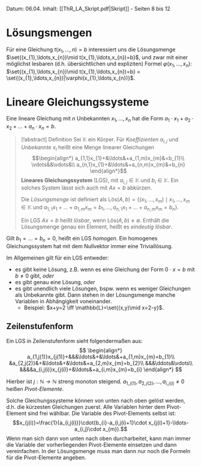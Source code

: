 Datum: 06.04.
Inhalt: [[ThR_LA_Skript.pdf|Skript]] - Seiten 8 bis 12

# Lösungsmengen
Für eine Gleichung $t(x_1,\ldots,n)=b$ interessiert uns die Lösungsmenge $\set{(x_{1},\ldots,x_{n})\mid t(x_{1},\ldots,x_{n})=b}$, und zwar mit einer möglichst lesbaren (d.h. übersichtlichen und expliziten) Formel $\varphi(x_{1},\ldots,x_{n})$: $\set{(x_{1},\ldots,x_{n})\mid t(x_{1},\ldots,x_{n})=b} = \set{(x_{1},\ldots,x_{n})|\varphi(x_{1},\ldots,x_{n})}$.

# Lineare Gleichungssysteme

Eine lineare Gleichung mit $n$ Unbekannten $x_1,\ldots,x_n$ hat die Form $a_{1}\cdot x_{1} + a_{2}\cdot x_{2} + \ldots + a_{n}\cdot x_{n} = b$.

> [!abstract] Definition
> Sei $\mathbb{K}$ ein Körper. Für *Koeffizienten* $a_{i,j}$ und *Unbekannte* $x_{i}$ heißt eine Menge linearer Gleichungen
> $$\begin{align*}
> a_{1,1}x_{1}+&\ldots&+a_{1,m}x_{m}&=b_{1}\\
> \vdots&&\vdots&\\
> a_{n,1}x_{1}+&\ldots&+a_{n,m}x_{m}&=b_{n}
> \end{align*}$$
> **Lineares Gleichungssystem** (LGS), mit $a_{i,j}\in \mathbb{K}$ und $b_{i}\in \mathbb{K}$.
> Ein solches System lässt sich auch mit $Ax=b$ abkürzen. 
> 
> Die *Lösungsmenge* ist definiert als
> $\text{Lös}(A,b)=\{(x_{1},\ldots,x_{m})\mid x_{1},\ldots,x_{m}\in \mathbb{K} \text{ und}$
> $a_{1,1}x_{1}+\ldots+a_{1,m}x_{m}=b_{1}, \ldots, a_{n,1}x_{1}+\ldots+a_{n,m}x_{m}=b_{n}\}.$
> 
> Ein LGS $Ax=b$ heißt *lösbar*, wenn $\text{Lös}(A,b)\neq\emptyset$.
> Enthält die Lösungsmenge genau ein Element, heißt es *eindeutig lösbar*.

Gilt $b_{1}=\ldots=b_{n}=0$, heißt ein LGS *homogen*. Ein homogenes Gleichungssystem hat mit dem Nullvektor immer eine Triviallösung.

Im Allgemeinen gilt für ein LGS entweder:
- es gibt keine Lösung, z.B. wenn es eine Gleichung der Form $0\cdot x = b$ mit $b \neq 0$ gibt, *oder*
- es gibt genau eine Lösung, *oder*
- es gibt unendlich viele Lösungen, bspw. wenn es weniger Gleichungen als Unbekannte gibt. Dann stehen in der Lösungsmenge manche Variablen in Abhängigkeit voneinander.
	- Beispiel: $x+y=2 \iff \mathbb{L}=\set{(x,y)\mid x=2-y}$.

## Zeilenstufenform
Ein LGS in Zeilenstufenform sieht folgendermaßen aus:
$$
\begin{align*}
a_{1,j(1)}x_{j(1)}+&&&\ldots&+&\ldots&+a_{1,m}x_{m}=b_{1}\\
&a_{2,j(2)}&+&\ldots&+&\ldots&+a_{2,m}x_{m}=b_{2}\\
&&&\ddots&\vdots\\
&&&&a_{i,j(i)}x_{j(i)}+&\ldots&+a_{i,m}x_{m}=b_{i}
\end{align*}
$$

Hierber ist $j : \mathbb{N} \rightarrow \mathbb{N}$ streng monoton steigend.
$a_{1,j(1)},a_{2,j(2)},\ldots,a_{i,j(i)}\neq 0$ heißen *Pivot-Elemente*.

Solche Gleichungssysteme können von unten nach oben gelöst werden, d.h. die kürzesten Gleichungen zuerst. 
Alle Variablen hinter dem Pivot-Element sind frei wählbar.
Die Variable des Pivot-Elements selbst ist: $$x_{j(i)}=\frac{1}{a_{i,j(i)}}\cdot(b_{i}-a_{i,j(i)+1}\cdot x_{j(i)+1}-\ldots-a_{i,j}\cdot x_{m}).$$
Wenn man sich dann von unten nach oben durcharbeitet, kann man immer die Variable der vorherliegenden Pivot-Elemente einsetzen und dann vereinfachen. In der Lösungsmenge muss man dann nur noch die Formeln für die Pivot-Elemente angeben.